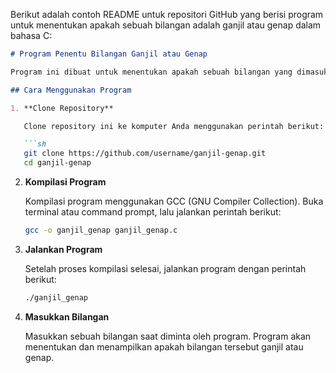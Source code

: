Berikut adalah contoh README untuk repositori GitHub yang berisi program untuk menentukan apakah sebuah bilangan adalah ganjil atau genap dalam bahasa C:

```markdown
# Program Penentu Bilangan Ganjil atau Genap

Program ini dibuat untuk menentukan apakah sebuah bilangan yang dimasukkan oleh pengguna adalah bilangan ganjil atau genap. Program ini ditulis dalam bahasa C.

## Cara Menggunakan Program

1. **Clone Repository**

   Clone repository ini ke komputer Anda menggunakan perintah berikut:

   ```sh
   git clone https://github.com/username/ganjil-genap.git
   cd ganjil-genap
   ```

2. **Kompilasi Program**

   Kompilasi program menggunakan GCC (GNU Compiler Collection). Buka terminal atau command prompt, lalu jalankan perintah berikut:

   ```sh
   gcc -o ganjil_genap ganjil_genap.c
   ```

3. **Jalankan Program**

   Setelah proses kompilasi selesai, jalankan program dengan perintah berikut:

   ```sh
   ./ganjil_genap
   ```

4. **Masukkan Bilangan**

   Masukkan sebuah bilangan saat diminta oleh program. Program akan menentukan dan menampilkan apakah bilangan tersebut ganjil atau genap.
